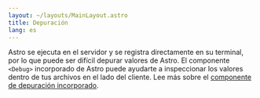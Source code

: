 ```yaml
---
layout: ~/layouts/MainLayout.astro
title: Depuración
lang: es
---
```


Astro se ejecuta en el servidor y se registra directamente en su terminal, por lo que puede ser difícil depurar valores de Astro. El componente `<Debug>` incorporado de Astro puede ayudarte a inspeccionar los valores dentro de tus archivos en el lado del cliente. Lee más sobre el [componente de depuración incorporado](/es/reference/builtin-components#debug-).

